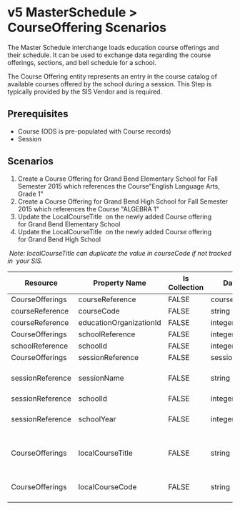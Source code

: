 # v5 MasterSchedule > CourseOffering Scenarios

The Master Schedule interchange loads education course offerings and their
schedule. It can be used to exchange data regarding the course offerings,
sections, and bell schedule for a school.

The Course Offering entity represents an entry in the course catalog of
available courses offered by the school during a session. This Step is typically
provided by the SIS Vendor and is required.

## Prerequisites

* Course (ODS is pre-populated with Course records)
* Session

## Scenarios

1. Create a Course Offering for Grand Bend Elementary School for Fall Semester
    2015 which references the Course"English Language Arts, Grade 1"
2. Create a Course Offering for Grand Bend High School for Fall Semester
    2015 which references the Course "ALGEBRA 1"
3. Update the LocalCourseTitle  on the newly added Course offering for Grand
    Bend Elementary School
4. Update the LocalCourseTitle  on the newly added Course offering for Grand
    Bend High School

 *Note: localCourseTitle can duplicate the value in courseCode if not tracked in
 your SIS.*

| Resource | Property Name | Is Collection | Data Type | Required / Optional | Scenario 1  <br/>POST | Scenario 2  <br/>POST | Scenario 3  <br/>PUT | Scenario 4  <br/>PUT |
| --- | --- | --- | --- | --- | --- | --- | --- | --- |
| CourseOfferings | courseReference | FALSE | courseReference | REQUIRED |     |     |     |     |
| courseReference | courseCode | FALSE | string | REQUIRED | ELA-01 | ALG-01 | ELA-01 | ALG-01 |
| courseReference | educationOrganizationId | FALSE | integer | REQUIRED | 255901107 | 255901001 | 255901107 | 255901001 |
| CourseOfferings | schoolReference | FALSE | integer | REQUIRED |     |     |     |     |
| schoolReference | schoolId | FALSE | integer | REQUIRED | 255901107 | 255901001 | 255901107 | 255901001 |
| CourseOfferings | sessionReference | FALSE | sessionReference | REQUIRED |     |     |     |     |
| sessionReference | sessionName | FALSE | string | REQUIRED | 2016-2017 Fall Semester | 2016-2017 Fall Semester | 2016-2017 Fall Semester | 2016-2017 Fall Semester |
| sessionReference | schoolId | FALSE | integer | REQUIRED | 255901107 | 255901001 | 255901107 | 255901001 |
| sessionReference | schoolYear | FALSE | integer | REQUIRED | [Current School Year] | [Current School Year] | [Current School Year] | [Current School Year] |
| CourseOfferings | localCourseTitle | FALSE | string | REQUIRED | English Language Arts GB Elementary | Algebra 02 GBHS | English Language Arts, Grade 1 | Algebra II |
| CourseOfferings | localCourseCode | FALSE | string | REQUIRED | ["ELA-01"  if possible<br/><br/>| system value] | ALG-2 | ["ELA-01"  if possible<br/><br/>| system value] | ALG-2 |

